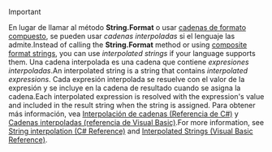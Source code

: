 
> [!IMPORTANT] 
> <span data-ttu-id="a7356-101">En lugar de llamar al método **String.Format** o usar [cadenas de formato compuesto](~/docs/standard/base-types/composite-formatting.md), se pueden usar *cadenas interpoladas* si el lenguaje las admite.</span><span class="sxs-lookup"><span data-stu-id="a7356-101">Instead of calling the **String.Format** method or using [composite format strings](~/docs/standard/base-types/composite-formatting.md), you can use *interpolated strings* if your language supports them.</span></span> <span data-ttu-id="a7356-102">Una cadena interpolada es una cadena que contiene *expresiones interpoladas*.</span><span class="sxs-lookup"><span data-stu-id="a7356-102">An interpolated string is a string that contains *interpolated expressions*.</span></span> <span data-ttu-id="a7356-103">Cada expresión interpolada se resuelve con el valor de la expresión y se incluye en la cadena de resultado cuando se asigna la cadena.</span><span class="sxs-lookup"><span data-stu-id="a7356-103">Each interpolated expression is resolved with the expression's value and included in the result string when the string is assigned.</span></span> <span data-ttu-id="a7356-104">Para obtener más información, vea [Interpolación de cadenas (Referencia de C#)](~/docs/csharp/language-reference/tokens/interpolated.md) y [Cadenas interpoladas (referencia de Visual Basic)](~/docs/visual-basic/programming-guide/language-features/strings/interpolated-strings.md).</span><span class="sxs-lookup"><span data-stu-id="a7356-104">For more information, see [String interpolation (C# Reference)](~/docs/csharp/language-reference/tokens/interpolated.md) and [Interpolated Strings (Visual Basic Reference)](~/docs/visual-basic/programming-guide/language-features/strings/interpolated-strings.md).</span></span> 
